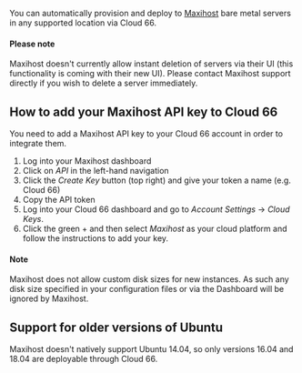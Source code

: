 You can automatically provision and deploy to [Maxihost](https://www.maxihost.com/) bare metal servers in any supported location via Cloud 66. 

#### Please note
<div class="notice notice-warning"><p>Maxihost doesn't currently allow instant deletion of servers via their UI (this functionality is coming with their new UI). Please contact Maxihost support directly if you wish to delete a server immediately.</p></div>

## How to add your Maxihost API key to Cloud 66

You need to add a Maxihost API key to your Cloud 66 account in order to integrate them. 

1. Log into your Maxihost dashboard
2. Click on *API* in the left-hand navigation
3. Click the *Create Key* button (top right) and give your token a name (e.g. Cloud 66)
4. Copy the API token
5. Log into your Cloud 66 dashboard and go to *Account Settings* → *Cloud Keys*. 
6. Click the green + and then select *Maxihost* as your cloud platform and follow the instructions to add your key.

#### Note
<div class="notice"><p>Maxihost does not allow custom disk sizes for new instances. As such any disk size specified in your configuration files or via the Dashboard will be ignored by Maxihost.</p></div>

## Support for older versions of Ubuntu

Maxihost doesn't natively support Ubuntu 14.04, so only versions 16.04 and 18.04 are deployable through Cloud 66.